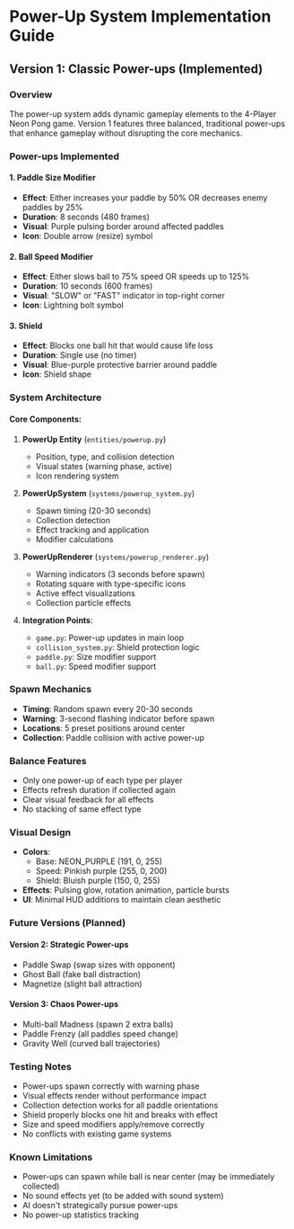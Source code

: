 # Power-Up System Implementation Guide

## Version 1: Classic Power-ups (Implemented)

### Overview
The power-up system adds dynamic gameplay elements to the 4-Player Neon Pong game. Version 1 features three balanced, traditional power-ups that enhance gameplay without disrupting the core mechanics.

### Power-ups Implemented

#### 1. Paddle Size Modifier
- **Effect**: Either increases your paddle by 50% OR decreases enemy paddles by 25%
- **Duration**: 8 seconds (480 frames)
- **Visual**: Purple pulsing border around affected paddles
- **Icon**: Double arrow (resize) symbol

#### 2. Ball Speed Modifier
- **Effect**: Either slows ball to 75% speed OR speeds up to 125%
- **Duration**: 10 seconds (600 frames)
- **Visual**: "SLOW" or "FAST" indicator in top-right corner
- **Icon**: Lightning bolt symbol

#### 3. Shield
- **Effect**: Blocks one ball hit that would cause life loss
- **Duration**: Single use (no timer)
- **Visual**: Blue-purple protective barrier around paddle
- **Icon**: Shield shape

### System Architecture

#### Core Components:
1. **PowerUp Entity** (`entities/powerup.py`)
   - Position, type, and collision detection
   - Visual states (warning phase, active)
   - Icon rendering system

2. **PowerUpSystem** (`systems/powerup_system.py`)
   - Spawn timing (20-30 seconds)
   - Collection detection
   - Effect tracking and application
   - Modifier calculations

3. **PowerUpRenderer** (`systems/powerup_renderer.py`)
   - Warning indicators (3 seconds before spawn)
   - Rotating square with type-specific icons
   - Active effect visualizations
   - Collection particle effects

4. **Integration Points**:
   - `game.py`: Power-up updates in main loop
   - `collision_system.py`: Shield protection logic
   - `paddle.py`: Size modifier support
   - `ball.py`: Speed modifier support

### Spawn Mechanics
- **Timing**: Random spawn every 20-30 seconds
- **Warning**: 3-second flashing indicator before spawn
- **Locations**: 5 preset positions around center
- **Collection**: Paddle collision with active power-up

### Balance Features
- Only one power-up of each type per player
- Effects refresh duration if collected again
- Clear visual feedback for all effects
- No stacking of same effect type

### Visual Design
- **Colors**: 
  - Base: NEON_PURPLE (191, 0, 255)
  - Speed: Pinkish purple (255, 0, 200)
  - Shield: Bluish purple (150, 0, 255)
- **Effects**: Pulsing glow, rotation animation, particle bursts
- **UI**: Minimal HUD additions to maintain clean aesthetic

### Future Versions (Planned)

#### Version 2: Strategic Power-ups
- Paddle Swap (swap sizes with opponent)
- Ghost Ball (fake ball distraction)
- Magnetize (slight ball attraction)

#### Version 3: Chaos Power-ups
- Multi-ball Madness (spawn 2 extra balls)
- Paddle Frenzy (all paddles speed change)
- Gravity Well (curved ball trajectories)

### Testing Notes
- Power-ups spawn correctly with warning phase
- Visual effects render without performance impact
- Collection detection works for all paddle orientations
- Shield properly blocks one hit and breaks with effect
- Size and speed modifiers apply/remove correctly
- No conflicts with existing game systems

### Known Limitations
- Power-ups can spawn while ball is near center (may be immediately collected)
- No sound effects yet (to be added with sound system)
- AI doesn't strategically pursue power-ups
- No power-up statistics tracking